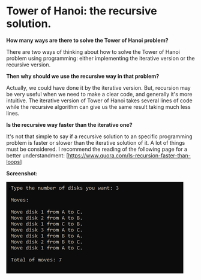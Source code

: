 # Tower of Hanoi: the recursive solution.
**How many ways are there to solve the Tower of Hanoi problem?**

There are two ways of thinking about how to solve the Tower of Hanoi problem using programming: either implementing the iterative version or the recursive version. 

**Then why should we use the recursive way in that problem?**

Actually, we could have done it by the iterative version. But, recursion may be very useful when we need to make a clear code, and generally it's more intuitive. The iterative version of Tower of Hanoi takes several lines of code while the recursive algorithm can give us the same result taking much less lines.

**Is the recursive way faster than the iterative one?**

It's not that simple to say if a recursive solution to an specific programming problem is faster or slower than the iterative solution of it. A lot of things must be considered. I recommend the reading of the following page for a better understandment:
[https://www.quora.com/Is-recursion-faster-than-loops]

**Screenshot:**

![Screenshot](screenshot.png)
